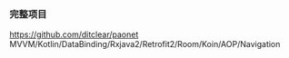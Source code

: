 ### 完整项目
https://github.com/ditclear/paonet
MVVM/Kotlin/DataBinding/Rxjava2/Retrofit2/Room/Koin/AOP/Navigation


